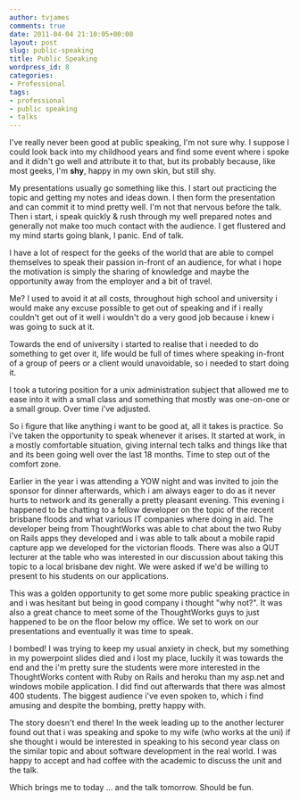 ```yaml
---
author: tvjames
comments: true
date: 2011-04-04 21:10:05+00:00
layout: post
slug: public-speaking
title: Public Speaking
wordpress_id: 8
categories:
- Professional
tags:
- professional
- public speaking
- talks
---
```


I've really never been good at public speaking, I'm not sure why. I suppose I could look back into my childhood years and find some event where i spoke and it didn't go well and attribute it to that, but its probably because, like most geeks, I'm **shy**, happy in my own skin, but still shy.

My presentations usually go something like this. I start out practicing the topic and getting my notes and ideas down. I then form the presentation and can commit it to mind pretty well. I'm not that nervous before the talk. Then i start, i speak quickly & rush through my well prepared notes and generally not make too much contact with the audience. I get flustered and my mind starts going blank, I panic. End of talk.

I have a lot of respect for the geeks of the world that are able to compel themselves to speak their passion in-front of an audience, for what i hope the motivation is simply the sharing of knowledge and maybe the opportunity away from the employer and a bit of travel.

Me? I used to avoid it at all costs, throughout high school and university i would make any excuse possible to get out of speaking and if i really couldn't get out of it well i wouldn't do a very good job because i knew i was going to suck at it.

Towards the end of university i started to realise that i needed to do something to get over it, life would be full of times where speaking in-front of a group of peers or a client would unavoidable, so i needed to start doing it.

I took a tutoring position for a unix administration subject that allowed me to ease into it with a small class and something that mostly was one-on-one or a small group. Over time i've adjusted.

So i figure that like anything i want to be good at, all it takes is practice. So i've taken the opportunity to speak whenever it arises. It started at work, in a mostly comfortable situation, giving internal tech talks and things like that and its been going well over the last 18 months. Time to step out of the comfort zone.

Earlier in the year i was attending a YOW night and was invited to join the sponsor for dinner afterwards, which i am always eager to do as it never hurts to network and its generally a pretty pleasant evening. This evening i happened to be chatting to a fellow developer on the topic of the recent brisbane floods and what various IT companies where doing in aid. The developer being from ThoughtWorks was able to chat about the two Ruby on Rails apps they developed and i was able to talk about a mobile rapid capture app we developed for the victorian floods. There was also a QUT lecturer at the table who was interested in our discussion about taking this topic to a local brisbane dev night. We were asked if we'd be willing to present to his students on our applications.

This was a golden opportunity to get some more public speaking practice in and i was hesitant but being in good company i thought "why not?". It was also a great chance to meet some of the ThoughtWorks guys to just happened to be on the floor below my office. We set to work on our presentations and eventually it was time to speak.

I bombed! I was trying to keep my usual anxiety in check, but my something in my powerpoint slides died and i lost my place, luckily it was towards the end and the i'm pretty sure the students were more interested in the ThoughtWorks content with Ruby on Rails and heroku than my asp.net and windows mobile application. I did find out afterwards that there was almost 400 students. The biggest audience i've even spoken to, which i find amusing and despite the bombing, pretty happy with.

The story doesn't end there! In the week leading up to the another lecturer found out that i was speaking and spoke to my wife (who works at the uni) if she thought i would be interested in speaking to his second year class on the similar topic and about software development in the real world. I was happy to accept and had coffee with the academic to discuss the unit and the talk.

Which brings me to today … and the talk tomorrow. Should be fun.

